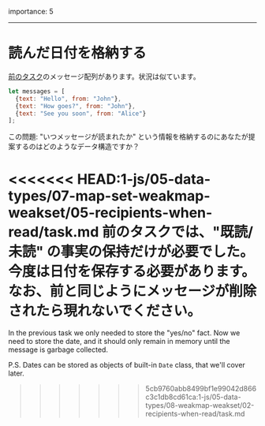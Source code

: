 importance: 5

---

# 読んだ日付を格納する

[前のタスク](info:task/recipients-read)のメッセージ配列があります。状況は似ています。

```js
let messages = [
  {text: "Hello", from: "John"},
  {text: "How goes?", from: "John"},
  {text: "See you soon", from: "Alice"}
];
```

この問題: "いつメッセージが読まれたか" という情報を格納するのにあなたが提案するのはどのようなデータ構造ですか？

<<<<<<< HEAD:1-js/05-data-types/07-map-set-weakmap-weakset/05-recipients-when-read/task.md
前のタスクでは、"既読/未読" の事実の保持だけが必要でした。今度は日付を保存する必要があります。なお、前と同じようにメッセージが削除されたら現れないでください。
=======
In the previous task we only needed to store the "yes/no" fact. Now we need to store the date, and it should only remain in memory until the message is garbage collected.

P.S. Dates can be stored as objects of built-in `Date` class, that we'll cover later.
>>>>>>> 5cb9760abb8499bf1e99042d866c3c1db8cd61ca:1-js/05-data-types/08-weakmap-weakset/02-recipients-when-read/task.md
